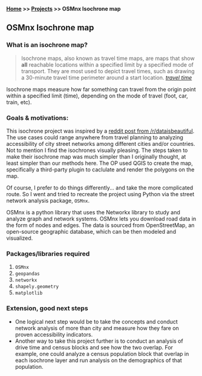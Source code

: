 **[Home](https://vaibhavvikas.github.io/) >> [Projects](https://yvesmango.github.io/projects.html) >> OSMnx Isochrone map**


## OSMnx Isochrone map

### What is an isochrone map?

>Isochrone maps, also known as travel time maps, are maps that show **all** reachable locations within a specified limit by a specified mode of transport. They are most used to depict travel times, such as drawing a 30-minute travel time perimeter around a start location. _[travel time](https://traveltime.com/blog/what-is-an-isochrone#what-are-isochrone-maps)_

Isochrone maps measure how far something can travel from the origin point within a specified limit (time), depending on the mode of travel (foot, car, train, etc).

### Goals & motivations:

This isochrone project was inspired by a [reddit post from /r/dataisbeautiful](https://bit.ly/3J3MTLq). The use cases could range anywhere from travel planning to analyzing  accessibility of city street networks among different cities and/or countries. Not to mention I find the isochrones visually pleasing. The steps taken to make their isochrone map was much simpler than I originally thought, at least simpler than our methods here. The OP used QGIS to create the map, specifically a third-party plugin to caclulate and render the polygons on the map.

Of course, I prefer to do things differently... and take the more complicated route. So I went and tried to recreate the project using Python via the street network analysis package, `OSMnx`.

OSMnx is a python library that uses the Networkx library to study and analyze graph and network systems. OSMnx lets you download road data in the form of nodes and edges. The data is sourced from OpenStreetMap, an open-source geographic database, which can be then modeled and visualized.


### Packages/libraries required

1. `OSMnx`
2. `geopandas`
3. `networkx`
4. `shapely.geometry`
5. `matplotlib`


### Extension, good next steps

* One logical next step would be to take the concepts and conduct network analysis of more than city and measure how they fare on proven accessibility indicators.
* Another way to take this project further is to conduct an analysis of drive time and census blocks and see how the two overlap. For example, one could analyze a census population block that overlap in each isochrone layer and run analysis on the demographics of that population.
